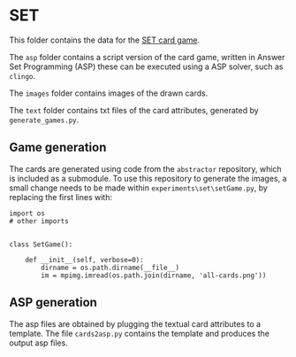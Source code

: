 # SET

This folder contains the data for the [SET card game](https://en.wikipedia.org/wiki/Set_(card_game)).

The `asp` folder contains a script version of the card game, written in Answer Set Programming (ASP) these can be executed using a ASP solver, such as `clingo`.

The `images` folder contains images of the drawn cards.

The `text` folder contains txt files of the card attributes, generated by `generate_games.py`.

## Game generation

The cards are generated using code from the `abstractor` repository, which is included as a submodule. To use this repository to generate the images, a small change needs to be made within `experiments\set\setGame.py`, by replacing the first lines with:

```
import os
# other imports


class SetGame():

    def __init__(self, verbose=0):
        dirname = os.path.dirname(__file__)
        im = mpimg.imread(os.path.join(dirname, 'all-cards.png'))
```


## ASP generation
The asp files are obtained by plugging the textual card attributes to a template. The file `cards2asp.py` contains the template and produces the output asp files.
